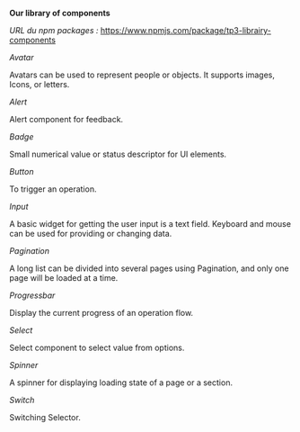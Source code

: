 **Our library of components** 

*URL du npm packages :* https://www.npmjs.com/package/tp3-librairy-components

*Avatar* 

Avatars can be used to represent people or objects. It supports images, Icons, or letters.

*Alert*

Alert component for feedback.

*Badge*

Small numerical value or status descriptor for UI elements.

*Button*

To trigger an operation.

*Input*

A basic widget for getting the user input is a text field. Keyboard and mouse can be used for providing or changing data.

*Pagination*

A long list can be divided into several pages using Pagination, and only one page will be loaded at a time.

*Progressbar*

Display the current progress of an operation flow.

*Select*

Select component to select value from options.

*Spinner* 

A spinner for displaying loading state of a page or a section.

*Switch* 

Switching Selector.
